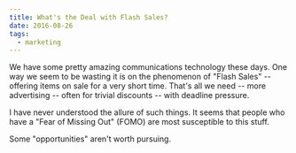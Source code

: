 ```yaml
---
title: What's the Deal with Flash Sales?
date: 2016-08-26
tags:
  - marketing
---
```


We have some pretty amazing communications technology these days. One way we seem to be wasting it is on the phenomenon of "Flash Sales" -- offering items on sale for a very short time. That's all we need -- more advertising -- often for trivial discounts -- with deadline pressure.

I have never understood the allure of such things. It seems that people who have a "Fear of Missing Out" (FOMO) are most susceptible to this stuff.

Some "opportunities" aren't worth pursuing.

